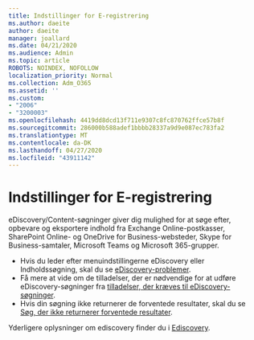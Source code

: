 ```yaml
---
title: Indstillinger for E-registrering
ms.author: daeite
author: daeite
manager: joallard
ms.date: 04/21/2020
ms.audience: Admin
ms.topic: article
ROBOTS: NOINDEX, NOFOLLOW
localization_priority: Normal
ms.collection: Adm_O365
ms.assetid: ''
ms.custom:
- "2006"
- "3200003"
ms.openlocfilehash: 4419dd8dcd13f711e9307c8fc870762ffce57b8f
ms.sourcegitcommit: 286000b588adef1bbbb28337a9d9e087ec783fa2
ms.translationtype: MT
ms.contentlocale: da-DK
ms.lasthandoff: 04/27/2020
ms.locfileid: "43911142"
---
```

# <a name="ediscovery-settings"></a>Indstillinger for E-registrering

eDiscovery/Content-søgninger giver dig mulighed for at søge efter, opbevare og eksportere indhold fra Exchange Online-postkasser, SharePoint Online- og OneDrive for Business-websteder, Skype for Business-samtaler, Microsoft Teams og Microsoft 365-grupper.

- Hvis du leder efter menuindstillingerne eDiscovery eller Indholdssøgning, skal du se [eDiscovery-problemer](https://docs.microsoft.com/alchemyinsights/ediscovery-issues).
- Få mere at vide om de tilladelser, der er nødvendige for at udføre eDiscovery-søgninger fra [tilladelser, der kræves til eDiscovery-søgninger](https://docs.microsoft.com/alchemyinsights/permissions-required-for-ediscovery-searches).
- Hvis din søgning ikke returnerer de forventede resultater, skal du se [Søg, der ikke returnerer forventede resultater](https://docs.microsoft.com/alchemyinsights/search-not-returning-expected-results).

Yderligere oplysninger om ediscovery finder du i [Ediscovery](https://docs.microsoft.com/office365/securitycompliance/ediscovery).
